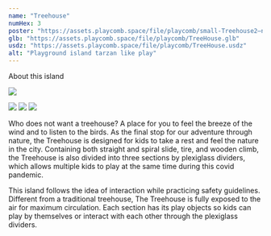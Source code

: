 ```yaml
---
name: "Treehouse"
numHex: 3
poster: "https://assets.playcomb.space/file/playcomb/small-Treehouse2—nobackground.png"
glb: "https://assets.playcomb.space/file/playcomb/TreeHouse.glb"
usdz: "https://assets.playcomb.space/file/playcomb/TreeHouse.usdz"
alt: "Playground island tarzan like play"
---
```


About this island

![](https://assets.playcomb.space/file/playcomb/treehouse+materials.png)

![](https://assets.playcomb.space/file/playcomb/treehouse---2.png)
![](https://assets.playcomb.space/file/playcomb/Treehouse-4.png)
![](https://assets.playcomb.space/file/playcomb/Treehouse.3.png)

Who does not want a treehouse? A place for you to feel the breeze of the wind and to listen to the birds. As the final stop for our adventure through nature, the Treehouse is designed for kids to take a rest and feel the nature in the city. Containing both straight and spiral slide, tire, and wooden climb, the Treehouse is also divided into three sections by plexiglass dividers, which allows multiple kids to play at the same time during this covid pandemic. 

This island follows the idea of interaction while practicing safety guidelines. Different from a traditional treehouse, The Treehouse is fully exposed to the air for maximum circulation. Each section has its play objects so kids can play by themselves or interact with each other through the plexiglass dividers. 
